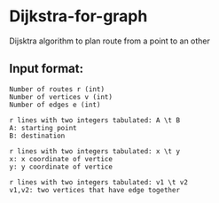 # Dijkstra-for-graph
Dijsktra algorithm to plan route from a point to an other

## Input format:
```
Number of routes r (int)
Number of vertices v (int)
Number of edges e (int)
```
```
r lines with two integers tabulated: A \t B
A: starting point
B: destination
```
```
r lines with two integers tabulated: x \t y
x: x coordinate of vertice
y: y coordinate of vertice
```
```
r lines with two integers tabulated: v1 \t v2
v1,v2: two vertices that have edge together
```

